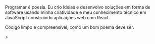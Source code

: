 Programar é poesia.
Eu crio ideias e desenvolvo soluções em forma de software usando minha criatividade e meu conhecimento técnico em JavaScript construindo aplicações web com React

Código limpo e compreensível, como um bom poema deve ser.

⚡
